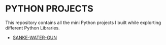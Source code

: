 # PYTHON PROJECTS
This repository contains all the mini Python projects I built while explorting different Python Libraries.
* [SANKE-WATER-GUN](/SNAKE-WATER-GUN.py)
